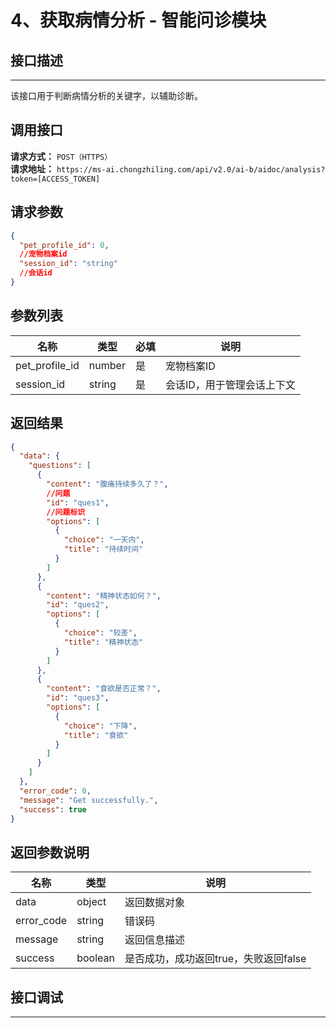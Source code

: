 # 4、获取病情分析 - 智能问诊模块

## 接口描述
---
该接口用于判断病情分析的关键字，以辅助诊断。

## 调用接口

**请求方式：** `POST（HTTPS）`  
**请求地址：** `https://ms-ai.chongzhiling.com/api/v2.0/ai-b/aidoc/analysis?token=[ACCESS_TOKEN]`

## 请求参数

```json
{
  "pet_profile_id": 0,
  //宠物档案id
  "session_id": "string"
  //会话id
}
```

## 参数列表

| 名称             | 类型     | 必填 | 说明             |
|----------------|--------|----|----------------|
| pet_profile_id | number | 是  | 宠物档案ID         |
| session_id     | string | 是  | 会话ID，用于管理会话上下文 |

## 返回结果

```json
{
  "data": {
    "questions": [
      {
        "content": "腹痛持续多久了？",
        //问题
        "id": "ques1",
        //问题标识
        "options": [
          {
            "choice": "一天内",
            "title": "持续时间"
          }
        ]
      },
      {
        "content": "精神状态如何？",
        "id": "ques2",
        "options": [
          {
            "choice": "较差",
            "title": "精神状态"
          }
        ]
      },
      {
        "content": "食欲是否正常？",
        "id": "ques3",
        "options": [
          {
            "choice": "下降",
            "title": "食欲"
          }
        ]
      }
    ]
  },
  "error_code": 0,
  "message": "Get successfully.",
  "success": true
}
```

## 返回参数说明

| 名称         | 类型      | 说明                      |
|------------|---------|-------------------------|
| data       | object  | 返回数据对象                  |
| error_code | string  | 错误码                     |
| message    | string  | 返回信息描述                  |
| success    | boolean | 是否成功，成功返回true，失败返回false |

## 接口调试
---
<script setup>  
import SwaggerUI from '../../../../src/components/SwaggerUI.vue'  
</script>  

<ClientOnly>  
  <SwaggerUI   
    tag="keywords"   
    type="post"   
    path="/aidoc/analysis"   
  />  
</ClientOnly>


